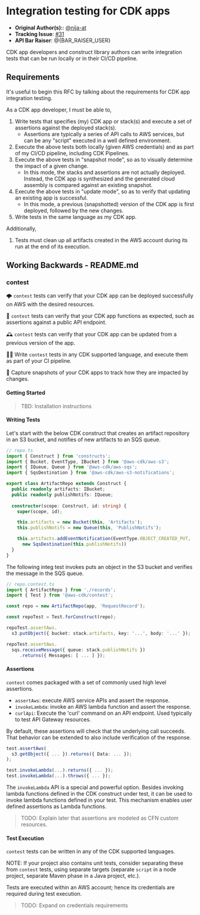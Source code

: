 # Integration testing for CDK apps

* **Original Author(s):**: [@nija-at](https://github.com/nija-at)
* **Tracking Issue**: [#31](https://github.com/aws/aws-cdk-rfcs/issues/31)
* **API Bar Raiser**: @{BAR_RAISER_USER}

CDK app developers and construct library authors can write integration
tests that can be run locally or in their CI/CD pipeline.

## Requirements

It's useful to begin this RFC by talking about the requirements for CDK app integration testing.

As a CDK app developer, I must be able to,

1. Write tests that specifies (my) CDK app or stack(s) and execute a set of assertions against the deployed stack(s).
   * Assertions are typically a series of API calls to AWS services,
     but can be any "script" executed in a well defined environment.
1. Execute the above tests both locally (given AWS credentials) and as part of my CI/CD pipeline,
   including CDK Pipelines.
1. Execute the above tests in "snapshot mode", so as to visually determine the impact of a given change.
   * In this mode, the stacks and assertions are not actually deployed. Instead, the CDK app is synthesized and the
     generated cloud assembly is compared against an existing snapshot.
1. Execute the above tests in "update mode", so as to verify that updating an existing app is successful.
   * In this mode, a previous (snapshotted) version of the CDK app is first deployed, followed by the new changes.
1. Write tests in the same language as my CDK app.

Additionally,

1. Tests must clean up all artifacts created in the AWS account during its run at the end of its execution.

## Working Backwards - README.md

### contest

🌩️ `contest` tests can verify that your CDK app can be deployed successfully on AWS with the desired resources.

🤖 `contest` tests can verify that your CDK app functions as expected, such as assertions against a public API endpoint.

🕰️ `contest` tests can verify that your CDK app can be updated from a previous version of the app.

🧑‍💻 Write `contest` tests in any CDK supported language, and execute them as part of your CI pipeline.

📸 Capture snapshots of your CDK apps to track how they are impacted by changes.

#### Getting Started

> TBD: Installation instructions

#### Writing Tests

Let's start with the below CDK construct that creates an artifact repository in an S3 bucket,
and notifies of new artifacts to an SQS queue.

```ts
// repo.ts
import { Construct } from 'constructs';
import { Bucket, EventType, IBucket } from '@aws-cdk/aws-s3';
import { IQueue, Queue } from '@aws-cdk/aws-sqs';
import { SqsDestination } from '@aws-cdk/aws-s3-notifications';

export class ArtifactRepo extends Construct {
  public readonly artifacts: IBucket;
  public readonly publishNotifs: IQueue;
  
  constructor(scope: Construct, id: string) {
    super(scope, id);

    this.artifacts = new Bucket(this, 'Artifacts');
    this.publishNotifs = new Queue(this, 'PublishNotifs');

    this.artifacts.addEventNotification(EventType.OBJECT_CREATED_PUT,
      new SqsDestination(this.publishNotifs))
  }
}
```

The following integ test invokes puts an object in the S3 bucket and verifies the message in the SQS queue.

```ts
// repo.contest.ts
import { ArtifactRepo } from './records';
import { Test } from '@aws-cdk/contest';

const repo = new ArtifactRepo(app, 'RequestRecord');

const repoTest = Test.forConstruct(repo);

repoTest.assertAws.
  s3.putObject({ bucket: stack.artifacts, key: '...', body: '...' });

repoTest.assertAws.
  sqs.receiveMessage({ queue: stack.publishNotifs })
     .returns({ Messages: [ ... ] });
```

#### Assertions

`contest` comes packaged with a set of commonly used high level assertions.

* `assertAws`: execute AWS service APIs and assert the response.
* `invokeLambda`: invoke an AWS lambda function and assert the response.
* `curlApi`: Execute the 'curl' command on an API endpoint. Used typically to test API Gateway resources.

By default, these assertions will check that the underlying call succeeds. That behavior can be extended
to also include verification of the response.

```ts
test.assertAws(
  s3.getObject({ ... }).returns({ Data: ... });
);

test.invokeLambda(...).returns({ ... });
test.invokeLambda(...).throws({ ... });
```

The `invokeLambda` API is a special and powerful option.
Besides invoking lambda functions defined in the CDK construct under test, it can be used to invoke
lambda functions defined in your test. This mechanism enables user defined assertions as Lambda functions.

> TODO: Explain later that assertions are modeled as CFN custom resources.

#### Test Execution

`contest` tests can be written in any of the CDK supported languages.

NOTE: If your project also contains unit tests, consider separating these from `contest` tests,
using separate targets (separate `script` in a node project, separate Maven phase in a Java project, etc.).

Tests are executed within an AWS account; hence its credentials are required during test execution.

> TODO: Expand on credentials requirements

<!--

#### TBD

- Reporting
- Revisit custom assertions
- Snapshots
- construct library / app upgrades.
- Run nightly/regularly.

---

Ticking the box below indicates that the public API of this RFC has been
signed-off by the API bar raiser (the `api-approved` label was applied to the
RFC pull request):

```
[ ] Signed-off by API Bar Raiser @xxxxx
```

## Public FAQ

> This section should include answers to questions readers will likely ask about
> this release. Similar to the "working backwards", this section should be
> written in a language as if the feature is now released.
>
> The template includes a some common questions, feel free to add any questions
> that might be relevant to this feature or omit questions that you feel are not
> applicable.

### What are we launching today?

> What exactly are we launching? Is this a new feature in an existing module? A
> new module? A whole framework? A change in the CLI?

### Why should I use this feature?

> Describe use cases that are addressed by this feature.

## Internal FAQ

> The goal of this section is to help decide if this RFC should be implemented.
> It should include answers to questions that the team is likely ask. Contrary
> to the rest of the RFC, answers should be written "from the present" and
> likely discuss design approach, implementation plans, alternative considered
> and other considerations that will help decide if this RFC should be
> implemented.

### Why are we doing this?

> What is the motivation for this change?

### Why should we _not_ do this?

> Is there a way to address this use case with the current product? What are the
> downsides of implementing this feature?

### What is the technical solution (design) of this feature?

> Briefly describe the high-level design approach for implementing this feature.
>
> As appropriate, you can add an appendix with a more detailed design document.
>
> This is a good place to reference a prototype or proof of concept, which is
> highly recommended for most RFCs.

### Is this a breaking change?

> If the answer is no. Otherwise:
>
> Describe what ways did you consider to deliver this without breaking users?
>
> Make sure to include a `BREAKING CHANGE` clause under the CHANGELOG section with a description of the breaking
> changes and the migration path.

### What alternative solutions did you consider?

> Briefly describe alternative approaches that you considered. If there are
> hairy details, include them in an appendix.

### What are the drawbacks of this solution?

> Describe any problems/risks that can be introduced if we implement this RFC.

### What is the high-level project plan?

> Describe your plan on how to deliver this feature from prototyping to GA.
> Especially think about how to "bake" it in the open and get constant feedback
> from users before you stabilize the APIs.
>
> If you have a project board with your implementation plan, this is a good
> place to link to it.

### Are there any open issues that need to be addressed later?

> Describe any major open issues that this RFC did not take into account. Once
> the RFC is approved, create GitHub issues for these issues and update this RFC
> of the project board with these issue IDs.

## Appendix

Feel free to add any number of appendices as you see fit. Appendices are
expected to allow readers to dive deeper to certain sections if they like. For
example, you can include an appendix which describes the detailed design of an
algorithm and reference it from the FAQ.
-->